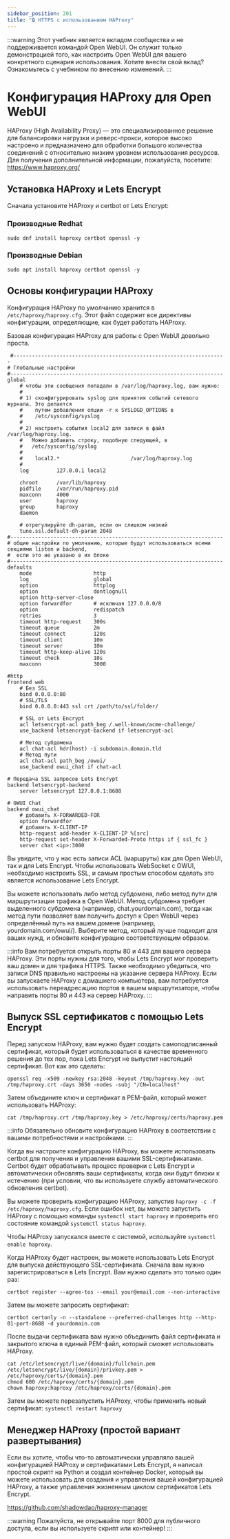 ```yaml
---
sidebar_position: 201
title: "🔒 HTTPS с использованием HAProxy"
---
```


:::warning
Этот учебник является вкладом сообщества и не поддерживается командой Open WebUI. Он служит только демонстрацией того, как настроить Open WebUI для вашего конкретного сценария использования. Хотите внести свой вклад? Ознакомьтесь с учебником по внесению изменений.
:::

# Конфигурация HAProxy для Open WebUI

HAProxy (High Availability Proxy) — это специализированное решение для балансировки нагрузки и реверс-прокси, которое высоко настроено и предназначено для обработки большого количества соединений с относительно низким уровнем использования ресурсов. Для получения дополнительной информации, пожалуйста, посетите: https://www.haproxy.org/

## Установка HAProxy и Lets Encrypt

Сначала установите HAProxy и certbot от Lets Encrypt:
### Производные Redhat
```sudo dnf install haproxy certbot openssl -y```
### Производные Debian
```sudo apt install haproxy certbot openssl -y```

## Основы конфигурации HAProxy

Конфигурация HAProxy по умолчанию хранится в ```/etc/haproxy/haproxy.cfg```. Этот файл содержит все директивы конфигурации, определяющие, как будет работать HAProxy.

Базовая конфигурация HAProxy для работы с Open WebUI довольно проста. 

```
 #---------------------------------------------------------------------
# Глобальные настройки
#---------------------------------------------------------------------
global
    # чтобы эти сообщения попадали в /var/log/haproxy.log, вам нужно:
    #
    # 1) сконфигурировать syslog для принятия событий сетевого журнала. Это делается
    #    путем добавления опции -r к SYSLOGD_OPTIONS в
    #    /etc/sysconfig/syslog
    #
    # 2) настроить события local2 для записи в файл /var/log/haproxy.log.
    #   Можно добавить строку, подобную следующей, в
    #   /etc/sysconfig/syslog
    #
    #    local2.*                       /var/log/haproxy.log
    #
    log         127.0.0.1 local2

    chroot      /var/lib/haproxy
    pidfile     /var/run/haproxy.pid
    maxconn     4000
    user        haproxy
    group       haproxy
    daemon
	
	# отрегулируйте dh-param, если он слишком низкий
    tune.ssl.default-dh-param 2048
#---------------------------------------------------------------------
# общие настройки по умолчанию, которые будут использоваться всеми секциями listen и backend,
#  если это не указано в их блоке
#---------------------------------------------------------------------
defaults
    mode                    http
    log                     global
    option                  httplog
    option                  dontlognull
    option http-server-close
    option forwardfor       # исключая 127.0.0.0/8
    option                  redispatch
    retries                 3
    timeout http-request    300s
    timeout queue           2m
    timeout connect         120s
    timeout client          10m
    timeout server          10m
    timeout http-keep-alive 120s
    timeout check           10s
    maxconn                 3000

#http
frontend web
	# Без SSL
    bind 0.0.0.0:80
	# SSL/TLS
	bind 0.0.0.0:443 ssl crt /path/to/ssl/folder/

    # SSL от Lets Encrypt
    acl letsencrypt-acl path_beg /.well-known/acme-challenge/
    use_backend letsencrypt-backend if letsencrypt-acl

	# Метод субдомена
    acl chat-acl hdr(host) -i subdomain.domain.tld
    # Метод пути
    acl chat-acl path_beg /owui/
    use_backend owui_chat if chat-acl

# Передача SSL запросов Lets Encrypt
backend letsencrypt-backend
    server letsencrypt 127.0.0.1:8688
    
# OWUI Chat
backend owui_chat
    # добавить X-FORWARDED-FOR
    option forwardfor
    # добавить X-CLIENT-IP
    http-request add-header X-CLIENT-IP %[src]
	http-request set-header X-Forwarded-Proto https if { ssl_fc }
    server chat <ip>:3000
```

Вы увидите, что у нас есть записи ACL (маршруты) как для Open WebUI, так и для Lets Encrypt. Чтобы использовать WebSocket с OWUI, необходимо настроить SSL, и самым простым способом сделать это является использование Lets Encrypt.

Вы можете использовать либо метод субдомена, либо метод пути для маршрутизации трафика в Open WebUI. Метод субдомена требует выделенного субдомена (например, chat.yourdomain.com), тогда как метод пути позволяет вам получить доступ к Open WebUI через определённый путь на вашем домене (например, yourdomain.com/owui/). Выберите метод, который лучше подходит для ваших нужд, и обновите конфигурацию соответствующим образом.

:::info
Вам потребуется открыть порты 80 и 443 для вашего сервера HAProxy. Эти порты нужны для того, чтобы Lets Encrypt мог проверить ваш домен и для трафика HTTPS. Также необходимо убедиться, что записи DNS правильно настроены на указание сервера HAProxy. Если вы запускаете HAProxy с домашнего компьютера, вам потребуется использовать переадресацию портов в вашем маршрутизаторе, чтобы направить порты 80 и 443 на сервер HAProxy.
:::

## Выпуск SSL сертификатов с помощью Lets Encrypt

Перед запуском HAProxy, вам нужно будет создать самоподписанный сертификат, который будет использоваться в качестве временного решения до тех пор, пока Lets Encrypt не выпустит настоящий сертификат. Вот как это сделать:

```
openssl req -x509 -newkey rsa:2048 -keyout /tmp/haproxy.key -out /tmp/haproxy.crt -days 3650 -nodes -subj "/CN=localhost"
```

Затем объедините ключ и сертификат в PEM-файл, который может использовать HAProxy:

```cat /tmp/haproxy.crt /tmp/haproxy.key > /etc/haproxy/certs/haproxy.pem```

:::info
Обязательно обновите конфигурацию HAProxy в соответствии с вашими потребностями и настройками.
:::

Когда вы настроите конфигурацию HAProxy, вы можете использовать certbot для получения и управления вашими SSL-сертификатами. Certbot будет обрабатывать процесс проверки с Lets Encrypt и автоматически обновлять ваши сертификаты, когда они будут близки к истечению (при условии, что вы используете службу автоматического обновления certbot).

Вы можете проверить конфигурацию HAProxy, запустив `haproxy -c -f /etc/haproxy/haproxy.cfg`. Если ошибок нет, вы можете запустить HAProxy с помощью команды `systemctl start haproxy` и проверить его состояние командой `systemctl status haproxy`.

Чтобы HAProxy запускался вместе с системой, используйте `systemctl enable haproxy`.

Когда HAProxy будет настроен, вы можете использовать Lets Encrypt для выпуска действующего SSL-сертификата.
Сначала вам нужно зарегистрироваться в Lets Encrypt. Вам нужно сделать это только один раз:

`certbot register --agree-tos --email your@email.com --non-interactive`

Затем вы можете запросить сертификат:

```
certbot certonly -n --standalone --preferred-challenges http --http-01-port-8688 -d yourdomain.com
```

После выдачи сертификата вам нужно объединить файл сертификата и закрытого ключа в единый PEM-файл, который сможет использовать HAProxy.

```
cat /etc/letsencrypt/live/{domain}/fullchain.pem /etc/letsencrypt/live/{domain}/privkey.pem > /etc/haproxy/certs/{domain}.pem
chmod 600 /etc/haproxy/certs/{domain}.pem
chown haproxy:haproxy /etc/haproxy/certs/{domain}.pem
```
Затем вы можете перезапустить HAProxy, чтобы применить новый сертификат:
`systemctl restart haproxy`

## Менеджер HAProxy (простой вариант развертывания)

Если вы хотите, чтобы что-то автоматически управляло вашей конфигурацией HAProxy и сертификатами Lets Encrypt, я написал простой скрипт на Python и создал контейнер Docker, который вы можете использовать для создания и управления вашей конфигурацией HAProxy, а также управления жизненным циклом сертификатов Lets Encrypt.

https://github.com/shadowdao/haproxy-manager

:::warning
Пожалуйста, не открывайте порт 8000 для публичного доступа, если вы используете скрипт или контейнер!
:::